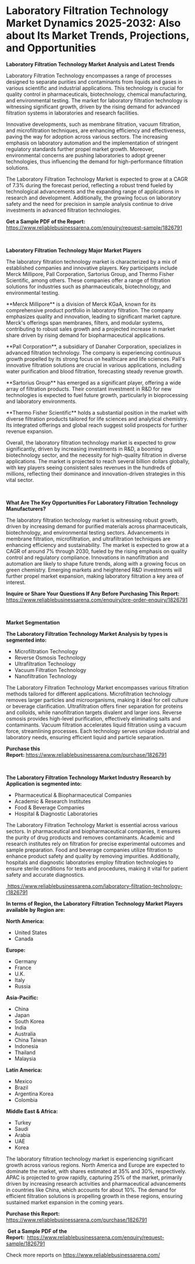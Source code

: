 <p><h1>Laboratory Filtration Technology Market Dynamics 2025-2032: Also about Its Market Trends, Projections, and Opportunities</h1></p><p><strong>Laboratory Filtration Technology Market Analysis and Latest Trends</strong></p>
<p><p>Laboratory Filtration Technology encompasses a range of processes designed to separate purities and contaminants from liquids and gases in various scientific and industrial applications. This technology is crucial for quality control in pharmaceuticals, biotechnology, chemical manufacturing, and environmental testing. The market for laboratory filtration technology is witnessing significant growth, driven by the rising demand for advanced filtration systems in laboratories and research facilities. </p><p>Innovative developments, such as membrane filtration, vacuum filtration, and microfiltration techniques, are enhancing efficiency and effectiveness, paving the way for adoption across various sectors. The increasing emphasis on laboratory automation and the implementation of stringent regulatory standards further propel market growth. Moreover, environmental concerns are pushing laboratories to adopt greener technologies, thus influencing the demand for high-performance filtration solutions. </p><p>The Laboratory Filtration Technology Market is expected to grow at a CAGR of 7.3% during the forecast period, reflecting a robust trend fueled by technological advancements and the expanding range of applications in research and development. Additionally, the growing focus on laboratory safety and the need for precision in sample analysis continue to drive investments in advanced filtration technologies.</p></p>
<p><strong>Get a Sample PDF of the Report:&nbsp;</strong> <a href="https://www.reliablebusinessarena.com/enquiry/request-sample/1826791?utm_campaign=3272&utm_medium=2&utm_source=Github&utm_content=ia&utm_term=11032025&utm_id=laboratory-filtration-technology">https://www.reliablebusinessarena.com/enquiry/request-sample/1826791</a></p>
<p>&nbsp;</p>
<p><strong>Laboratory Filtration Technology Major Market Players</strong></p>
<p><p>The laboratory filtration technology market is characterized by a mix of established companies and innovative players. Key participants include Merck Millipore, Pall Corporation, Sartorius Group, and Thermo Fisher Scientific, among others. These companies offer a range of filtration solutions for industries such as pharmaceuticals, biotechnology, and environmental testing.</p><p>**Merck Millipore** is a division of Merck KGaA, known for its comprehensive product portfolio in laboratory filtration. The company emphasizes quality and innovation, leading to significant market capture. Merck's offerings span membranes, filters, and modular systems, contributing to robust sales growth and a projected increase in market share driven by rising demand for biopharmaceutical applications.</p><p>**Pall Corporation**, a subsidiary of Danaher Corporation, specializes in advanced filtration technology. The company is experiencing continuous growth propelled by its strong focus on healthcare and life sciences. Pall's innovative filtration solutions are crucial in various applications, including water purification and blood filtration, forecasting steady revenue growth.</p><p>**Sartorius Group** has emerged as a significant player, offering a wide array of filtration products. Their constant investment in R&D for new technologies is expected to fuel future growth, particularly in bioprocessing and laboratory environments.</p><p>**Thermo Fisher Scientific** holds a substantial position in the market with diverse filtration products tailored for life sciences and analytical chemistry. Its integrated offerings and global reach suggest solid prospects for further revenue expansion.</p><p>Overall, the laboratory filtration technology market is expected to grow significantly, driven by increasing investments in R&D, a booming biotechnology sector, and the necessity for high-quality filtration in diverse applications. The market is projected to reach several billion dollars globally, with key players seeing consistent sales revenues in the hundreds of millions, reflecting their dominance and innovation-driven strategies in this vital sector.</p></p>
<p>&nbsp;</p>
<p><strong>What Are The Key Opportunities For Laboratory Filtration Technology Manufacturers?</strong></p>
<p><p>The laboratory filtration technology market is witnessing robust growth, driven by increasing demand for purified materials across pharmaceuticals, biotechnology, and environmental testing sectors. Advancements in membrane filtration, microfiltration, and ultrafiltration techniques are enhancing efficiency and sustainability. The market is expected to grow at a CAGR of around 7% through 2030, fueled by the rising emphasis on quality control and regulatory compliance. Innovations in nanofiltration and automation are likely to shape future trends, along with a growing focus on green chemistry. Emerging markets and heightened R&D investments will further propel market expansion, making laboratory filtration a key area of interest.</p></p>
<p><strong>Inquire or Share Your Questions If Any Before Purchasing This Report:</strong> <a href="https://www.reliablebusinessarena.com/enquiry/pre-order-enquiry/1826791?utm_campaign=3272&utm_medium=2&utm_source=Github&utm_content=ia&utm_term=11032025&utm_id=laboratory-filtration-technology">https://www.reliablebusinessarena.com/enquiry/pre-order-enquiry/1826791</a></p>
<p>&nbsp;</p>
<p><strong>Market Segmentation</strong></p>
<p><strong>The Laboratory Filtration Technology Market Analysis by types is segmented into:</strong></p>
<p><ul><li>Microfiltration Technology</li><li>Reverse Osmosis Technology</li><li>Ultrafiltration Technology</li><li>Vacuum Filtration Technology</li><li>Nanofiltration Technology</li></ul></p>
<p><p>The Laboratory Filtration Technology Market encompasses various filtration methods tailored for different applications. Microfiltration technology removes larger particles and microorganisms, making it ideal for cell culture or beverage clarification. Ultrafiltration offers finer separation for proteins and colloids, while nanofiltration targets divalent and larger ions. Reverse osmosis provides high-level purification, effectively eliminating salts and contaminants. Vacuum filtration accelerates liquid filtration using a vacuum force, streamlining processes. Each technology serves unique industrial and laboratory needs, ensuring efficient liquid and particle separation.</p></p>
<p><strong>Purchase this Report:&nbsp;</strong><a href="https://www.reliablebusinessarena.com/purchase/1826791?utm_campaign=3272&utm_medium=2&utm_source=Github&utm_content=ia&utm_term=11032025&utm_id=laboratory-filtration-technology">https://www.reliablebusinessarena.com/purchase/1826791</a></p>
<p>&nbsp;</p>
<p><strong>The Laboratory Filtration Technology Market Industry Research by Application is segmented into:</strong></p>
<p><ul><li>Pharmaceutical & Biopharmaceutical Companies</li><li>Academic & Research Institutes</li><li>Food & Beverage Companies</li><li>Hospital & Diagnostic Laboratories</li></ul></p>
<p><p>The Laboratory Filtration Technology Market is essential across various sectors. In pharmaceutical and biopharmaceutical companies, it ensures the purity of drug products and removes contaminants. Academic and research institutes rely on filtration for precise experimental outcomes and sample preparation. Food and beverage companies utilize filtration to enhance product safety and quality by removing impurities. Additionally, hospitals and diagnostic laboratories employ filtration technologies to ensure sterile conditions for tests and procedures, making it vital for patient safety and accurate diagnostics.</p></p>
<p><a href="https://www.reliablebusinessarena.com/laboratory-filtration-technology-r1826791?utm_campaign=3272&utm_medium=2&utm_source=Github&utm_content=ia&utm_term=11032025&utm_id=laboratory-filtration-technology">&nbsp;https://www.reliablebusinessarena.com/laboratory-filtration-technology-r1826791</a></p>
<p><strong>In terms of Region, the Laboratory Filtration Technology Market Players available by Region are:</strong></p>
<p>
    <p> <strong> North America: </strong>
        <ul>
            <li>United States</li>
            <li>Canada</li>
        </ul>
        </p> 
    <p> <strong> Europe: </strong>
        <ul>
            <li>Germany</li>
            <li>France</li>
            <li>U.K.</li>
            <li>Italy</li>
            <li>Russia</li>
        </ul>
        </p> 
    <p> <strong> Asia-Pacific: </strong>
        <ul>
            <li>China</li>
            <li>Japan</li>
            <li>South Korea</li>
            <li>India</li>
            <li>Australia</li>
            <li>China Taiwan</li>
            <li>Indonesia</li>
            <li>Thailand</li>
            <li>Malaysia</li>
        </ul>
        </p> 
    <p> <strong> Latin America: </strong>
        <ul>
            <li>Mexico</li>
            <li>Brazil</li>
            <li>Argentina Korea</li>
            <li>Colombia</li>
        </ul>
        </p> 
    <p> <strong> Middle East & Africa: </strong>
        <ul>
            <li>Turkey</li>
            <li>Saudi</li>
            <li>Arabia</li>
            <li>UAE</li>
            <li>Korea</li>
        </ul>
    </p>
    </p>
<p><p>The laboratory filtration technology market is experiencing significant growth across various regions. North America and Europe are expected to dominate the market, with shares estimated at 35% and 30%, respectively. APAC is projected to grow rapidly, capturing 25% of the market, primarily driven by increasing research activities and pharmaceutical advancements in countries like China, which accounts for about 10%. The demand for efficient filtration solutions is propelling growth in these regions, ensuring sustained market expansion in the coming years.</p></p>
<p><strong>Purchase this Report: </strong><a href="https://www.reliablebusinessarena.com/purchase/1826791?utm_campaign=3272&utm_medium=2&utm_source=Github&utm_content=ia&utm_term=11032025&utm_id=laboratory-filtration-technology">https://www.reliablebusinessarena.com/purchase/1826791</a></p>
<p>&nbsp;<strong>Get a Sample PDF of the Report:&nbsp;&nbsp;</strong><a href="https://www.reliablebusinessarena.com/enquiry/request-sample/1826791?utm_campaign=3272&utm_medium=2&utm_source=Github&utm_content=ia&utm_term=11032025&utm_id=laboratory-filtration-technology">https://www.reliablebusinessarena.com/enquiry/request-sample/1826791</a></p>
<p><strong></strong></p>
<p>Check more reports on <a href="https://www.reliablebusinessarena.com/?utm_campaign=3272&utm_medium=2&utm_source=Github&utm_content=ia&utm_term=11032025&utm_id=laboratory-filtration-technology">https://www.reliablebusinessarena.com/</a></p>